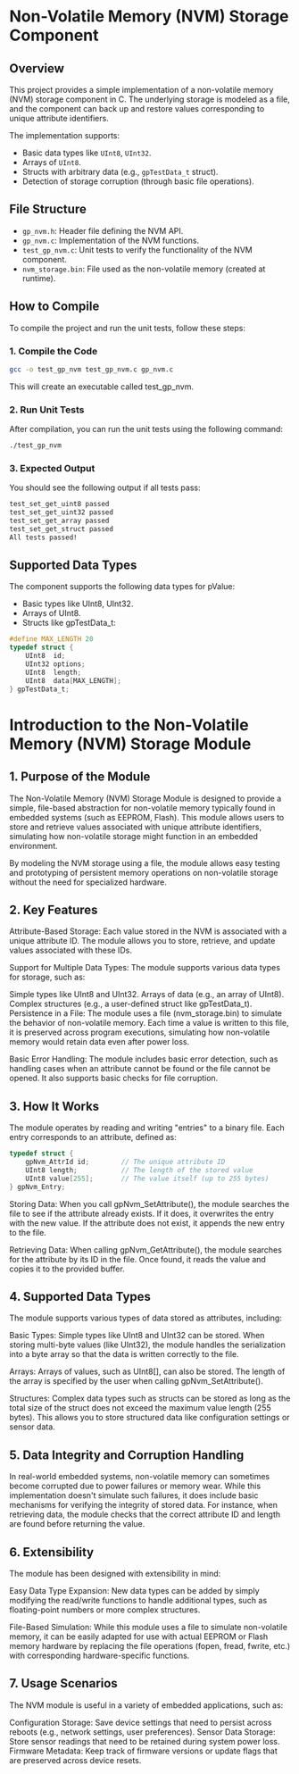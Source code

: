 # Non-Volatile Memory (NVM) Storage Component

## Overview

This project provides a simple implementation of a non-volatile memory (NVM) storage component in C. The underlying storage is modeled as a file, and the component can back up and restore values corresponding to unique attribute identifiers.

The implementation supports:
- Basic data types like `UInt8`, `UInt32`.
- Arrays of `UInt8`.
- Structs with arbitrary data (e.g., `gpTestData_t` struct).
- Detection of storage corruption (through basic file operations).

## File Structure

- `gp_nvm.h`: Header file defining the NVM API.
- `gp_nvm.c`: Implementation of the NVM functions.
- `test_gp_nvm.c`: Unit tests to verify the functionality of the NVM component.
- `nvm_storage.bin`: File used as the non-volatile memory (created at runtime).

## How to Compile

To compile the project and run the unit tests, follow these steps:

### 1. Compile the Code

```bash
gcc -o test_gp_nvm test_gp_nvm.c gp_nvm.c
```

This will create an executable called test_gp_nvm.

### 2. Run Unit Tests
After compilation, you can run the unit tests using the following command:

```bash
./test_gp_nvm
```

### 3. Expected Output
You should see the following output if all tests pass:

```css
test_set_get_uint8 passed
test_set_get_uint32 passed
test_set_get_array passed
test_set_get_struct passed
All tests passed!
```

## Supported Data Types
The component supports the following data types for pValue:

- Basic types like UInt8, UInt32.
- Arrays of UInt8.
- Structs like gpTestData_t:
```c
#define MAX_LENGTH 20
typedef struct {
    UInt8  id;
    UInt32 options;
    UInt8  length;
    UInt8  data[MAX_LENGTH];
} gpTestData_t;
```

# Introduction to the Non-Volatile Memory (NVM) Storage Module

## 1. Purpose of the Module
The Non-Volatile Memory (NVM) Storage Module is designed to provide a simple, file-based abstraction for non-volatile memory typically found in embedded systems (such as EEPROM, Flash). This module allows users to store and retrieve values associated with unique attribute identifiers, simulating how non-volatile storage might function in an embedded environment.

By modeling the NVM storage using a file, the module allows easy testing and prototyping of persistent memory operations on non-volatile storage without the need for specialized hardware.

## 2. Key Features
Attribute-Based Storage: Each value stored in the NVM is associated with a unique attribute ID. The module allows you to store, retrieve, and update values associated with these IDs.

Support for Multiple Data Types: The module supports various data types for storage, such as:

Simple types like UInt8 and UInt32.
Arrays of data (e.g., an array of UInt8).
Complex structures (e.g., a user-defined struct like gpTestData_t).
Persistence in a File: The module uses a file (nvm_storage.bin) to simulate the behavior of non-volatile memory. Each time a value is written to this file, it is preserved across program executions, simulating how non-volatile memory would retain data even after power loss.

Basic Error Handling: The module includes basic error detection, such as handling cases when an attribute cannot be found or the file cannot be opened. It also supports basic checks for file corruption.

## 3. How It Works
The module operates by reading and writing "entries" to a binary file. Each entry corresponds to an attribute, defined as:

```c
typedef struct {
    gpNvm_AttrId id;        // The unique attribute ID
    UInt8 length;           // The length of the stored value
    UInt8 value[255];       // The value itself (up to 255 bytes)
} gpNvm_Entry;
```

Storing Data: When you call gpNvm_SetAttribute(), the module searches the file to see if the attribute already exists. If it does, it overwrites the entry with the new value. If the attribute does not exist, it appends the new entry to the file.

Retrieving Data: When calling gpNvm_GetAttribute(), the module searches for the attribute by its ID in the file. Once found, it reads the value and copies it to the provided buffer.

## 4. Supported Data Types
The module supports various types of data stored as attributes, including:

Basic Types: Simple types like UInt8 and UInt32 can be stored. When storing multi-byte values (like UInt32), the module handles the serialization into a byte array so that the data is written correctly to the file.

Arrays: Arrays of values, such as UInt8[], can also be stored. The length of the array is specified by the user when calling gpNvm_SetAttribute().

Structures: Complex data types such as structs can be stored as long as the total size of the struct does not exceed the maximum value length (255 bytes). This allows you to store structured data like configuration settings or sensor data.

## 5. Data Integrity and Corruption Handling
In real-world embedded systems, non-volatile memory can sometimes become corrupted due to power failures or memory wear. While this implementation doesn't simulate such failures, it does include basic mechanisms for verifying the integrity of stored data. For instance, when retrieving data, the module checks that the correct attribute ID and length are found before returning the value.

## 6. Extensibility
The module has been designed with extensibility in mind:

Easy Data Type Expansion: New data types can be added by simply modifying the read/write functions to handle additional types, such as floating-point numbers or more complex structures.

File-Based Simulation: While this module uses a file to simulate non-volatile memory, it can be easily adapted for use with actual EEPROM or Flash memory hardware by replacing the file operations (fopen, fread, fwrite, etc.) with corresponding hardware-specific functions.

## 7. Usage Scenarios
The NVM module is useful in a variety of embedded applications, such as:

Configuration Storage: Save device settings that need to persist across reboots (e.g., network settings, user preferences).
Sensor Data Storage: Store sensor readings that need to be retained during system power loss.
Firmware Metadata: Keep track of firmware versions or update flags that are preserved across device resets.
